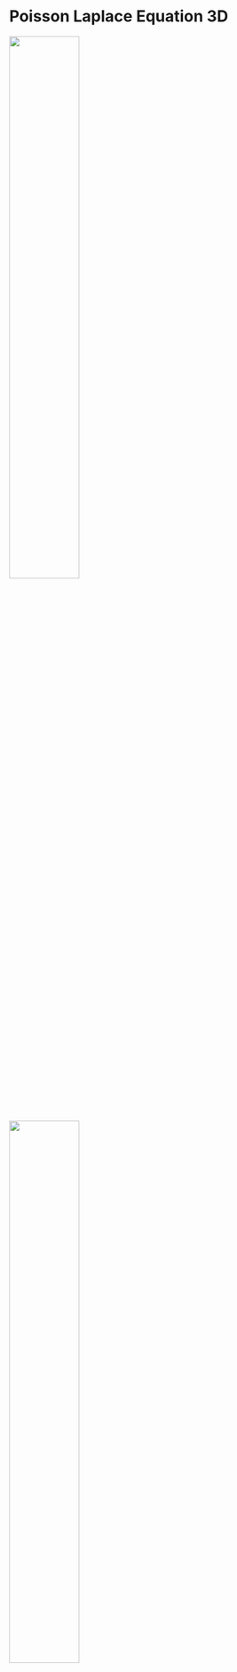 # Poisson Laplace Equation 3D

<img src="https://raw.githubusercontent.com/stevens97/3D_Poisson_Laplace_Equations/main/Capacitor_Field.png" width="50%" height="50%">
<img src="https://raw.githubusercontent.com/stevens97/3D_Poisson_Laplace_Equations/main/Line_Charge_Field.png" width="50%" height="50%">
<img src="https://raw.githubusercontent.com/stevens97/3D_Poisson_Laplace_Equations/main/Point_Charge_Field.png" width="50%" height="50%">

What this program does:
========================================

This Python script is based on an old Computational Physics project, in which Poisson's and Laplace's equations are solved for:
- A single point charge.
- A line charge.
- A parallel capacitor.

The electric fields of the aforementioned are then visualised.

Data Visualisations:
========================================

Please see all .png files attached for example output.

Python libraries used:
========================================

This program originally ran in Python 3.7, with the following packages installed:

- numpy v 1.16.1
- scipy v 1.2.0
- matplotlib v 3.0.3
- mpl_toolkits
- termcolor v 1.1.0
- scipy v 1.2.0
- colorcet v 2.0.1
- seaborn v 0.9.0
- mpmath v 1.1.0
